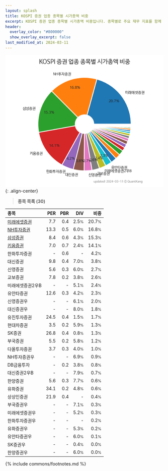 ```yaml
---
layout: splash
title: KOSPI 증권 업종 종목별 시가총액 비중
excerpt: KOSPI 증권 업종 종목별 시가총액 비중입니다. 종목별로 주요 재무 지표를 함께 표시합니다.
header:
  overlay_color: "#800000"
  show_overlay_excerpt: false
last_modified_at: 2024-03-11
---
```



![KOSPI 증권 업종 종목별 시가총액 비중](/stats/sector/images/kospi_업종_증권_종목.png){: .align-center}


> **종목 목록 (30)**<a id="list"></a>

| **종목** | **PER** | **PBR** | **DIV** | **비중** |
| :------- | ------: | ------: | ------: | -------: |
| [미래에셋증권](/006800/) | 7.7 | 0.4 | 2.5<small>%</small> | 20.7<small>%</small> |
| [NH투자증권](/005940/) | 13.3 | 0.5 | 6.0<small>%</small> | 16.8<small>%</small> |
| [삼성증권](/016360/) | 8.4 | 0.6 | 4.3<small>%</small> | 15.3<small>%</small> |
| [키움증권](/039490/) | 7.0 | 0.7 | 2.4<small>%</small> | 14.1<small>%</small> |
| 한화투자증권 | - | 0.6 | - | 4.2<small>%</small> |
| 대신증권 | 9.8 | 0.4 | 7.0<small>%</small> | 3.8<small>%</small> |
| 신영증권 | 5.6 | 0.3 | 6.0<small>%</small> | 2.7<small>%</small> |
| 교보증권 | 7.8 | 0.2 | 3.8<small>%</small> | 2.6<small>%</small> |
| 미래에셋증권2우B | - | - | 5.1<small>%</small> | 2.4<small>%</small> |
| 유안타증권 | 12.6 | 0.3 | 4.2<small>%</small> | 2.3<small>%</small> |
| 신영증권우 | - | - | 6.1<small>%</small> | 2.0<small>%</small> |
| 대신증권우 | - | - | 8.0<small>%</small> | 1.8<small>%</small> |
| 유진투자증권 | 24.5 | 0.4 | 1.5<small>%</small> | 1.7<small>%</small> |
| 현대차증권 | 3.5 | 0.2 | 5.9<small>%</small> | 1.3<small>%</small> |
| SK증권 | 26.8 | 0.4 | 0.8<small>%</small> | 1.3<small>%</small> |
| 부국증권 | 5.5 | 0.2 | 5.8<small>%</small> | 1.2<small>%</small> |
| 다올투자증권 | 3.7 | 0.3 | 4.0<small>%</small> | 1.0<small>%</small> |
| NH투자증권우 | - | - | 6.9<small>%</small> | 0.9<small>%</small> |
| DB금융투자 | - | 0.2 | 3.8<small>%</small> | 0.8<small>%</small> |
| 대신증권2우B | - | - | 7.9<small>%</small> | 0.7<small>%</small> |
| 한양증권 | 5.6 | 0.3 | 7.7<small>%</small> | 0.6<small>%</small> |
| 유화증권 | 34.1 | 0.2 | 4.8<small>%</small> | 0.6<small>%</small> |
| 상상인증권 | 21.9 | 0.4 | - | 0.4<small>%</small> |
| 부국증권우 | - | - | 7.1<small>%</small> | 0.3<small>%</small> |
| 미래에셋증권우 | - | - | 5.2<small>%</small> | 0.3<small>%</small> |
| 한화투자증권우 | - | - | - | 0.2<small>%</small> |
| 유화증권우 | - | - | 5.3<small>%</small> | 0.2<small>%</small> |
| 유안타증권우 | - | - | 6.0<small>%</small> | 0.1<small>%</small> |
| SK증권우 | - | - | 0.4<small>%</small> | 0.0<small>%</small> |
| 한양증권우 | - | - | 6.0<small>%</small> | 0.0<small>%</small> |

{% include commons/footnotes.md %}
